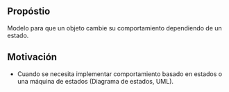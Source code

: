 ## Propóstio
Modelo para que un objeto cambie su comportamiento dependiendo de un estado.

## Motivación
- Cuando se necesita implementar comportamiento basado en estados o una máquina de estados (Diagrama de estados, UML).
